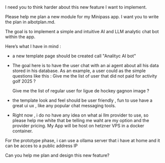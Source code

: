 I need you to think harder about this new feature I want to implement.

Please help me plan a new module for my Minipass app. I want you to write the plan in aibotplan.md.

The goal is to implement a simple and intuitive AI and LLM analytic chat bot within the app.

Here’s what I have in mind :

- a new template page should be created call "Analityc AI bot"

- The goal here is to have the user chat with an ai agent about all his data stored in his database. As an example, a user could as the simple questions like this :
   Give me the list of user that did not paid for activity golf 2025 ?

   Give me the list of regular user for ligue de hockey gagnon image ?


- the template look and feel should be user friendly , fun to use have a great ui ux , like any popular chat messaging tools.


- Right now , i do no have any idea on what ai llm provider to use, so please help me white that be telling me waht are my option and the provider pricing. My App will be host on hetzner VPS in a docker container.

For the prototype phase, i can use a ollama server that i have at home and it can be acces to a public address IP

Can you help me plan and design this new feature?